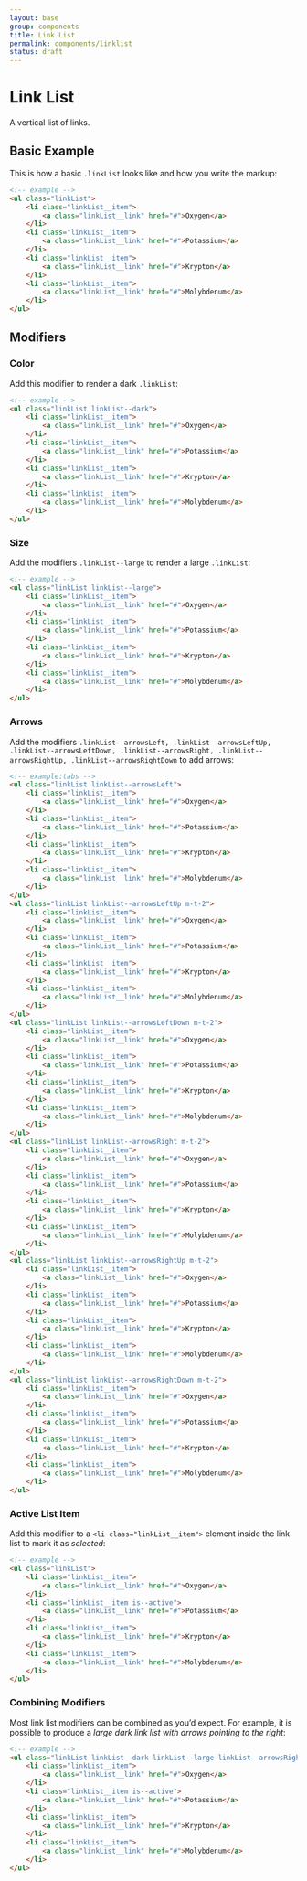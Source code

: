 ```yaml
---
layout: base
group: components
title: Link List
permalink: components/linklist
status: draft
---
```


# Link List

<p class="intro">A vertical list of links.</p>

## Basic Example

This is how a basic `.linkList` looks like and how you write the markup:

```html
<!-- example -->
<ul class="linkList">
    <li class="linkList__item">
        <a class="linkList__link" href="#">Oxygen</a>
    </li>
    <li class="linkList__item">
        <a class="linkList__link" href="#">Potassium</a>
    </li>
    <li class="linkList__item">
        <a class="linkList__link" href="#">Krypton</a>
    </li>
    <li class="linkList__item">
        <a class="linkList__link" href="#">Molybdenum</a>
    </li>
</ul>
```

## Modifiers

### Color

Add this modifier to render a dark `.linkList`:

```html
<!-- example -->
<ul class="linkList linkList--dark">
    <li class="linkList__item">
        <a class="linkList__link" href="#">Oxygen</a>
    </li>
    <li class="linkList__item">
        <a class="linkList__link" href="#">Potassium</a>
    </li>
    <li class="linkList__item">
        <a class="linkList__link" href="#">Krypton</a>
    </li>
    <li class="linkList__item">
        <a class="linkList__link" href="#">Molybdenum</a>
    </li>
</ul>
```

### Size

Add the modifiers `.linkList--large` to render a large `.linkList`:

```html
<!-- example -->
<ul class="linkList linkList--large">
    <li class="linkList__item">
        <a class="linkList__link" href="#">Oxygen</a>
    </li>
    <li class="linkList__item">
        <a class="linkList__link" href="#">Potassium</a>
    </li>
    <li class="linkList__item">
        <a class="linkList__link" href="#">Krypton</a>
    </li>
    <li class="linkList__item">
        <a class="linkList__link" href="#">Molybdenum</a>
    </li>
</ul>
```

### Arrows

Add the modifiers `.linkList--arrowsLeft, .linkList--arrowsLeftUp, .linkList--arrowsLeftDown, .linkList--arrowsRight, .linkList--arrowsRightUp, .linkList--arrowsRightDown` to add arrows:

```html
<!-- example:tabs -->
<ul class="linkList linkList--arrowsLeft">
    <li class="linkList__item">
        <a class="linkList__link" href="#">Oxygen</a>
    </li>
    <li class="linkList__item">
        <a class="linkList__link" href="#">Potassium</a>
    </li>
    <li class="linkList__item">
        <a class="linkList__link" href="#">Krypton</a>
    </li>
    <li class="linkList__item">
        <a class="linkList__link" href="#">Molybdenum</a>
    </li>
</ul>
<ul class="linkList linkList--arrowsLeftUp m-t-2">
    <li class="linkList__item">
        <a class="linkList__link" href="#">Oxygen</a>
    </li>
    <li class="linkList__item">
        <a class="linkList__link" href="#">Potassium</a>
    </li>
    <li class="linkList__item">
        <a class="linkList__link" href="#">Krypton</a>
    </li>
    <li class="linkList__item">
        <a class="linkList__link" href="#">Molybdenum</a>
    </li>
</ul>
<ul class="linkList linkList--arrowsLeftDown m-t-2">
    <li class="linkList__item">
        <a class="linkList__link" href="#">Oxygen</a>
    </li>
    <li class="linkList__item">
        <a class="linkList__link" href="#">Potassium</a>
    </li>
    <li class="linkList__item">
        <a class="linkList__link" href="#">Krypton</a>
    </li>
    <li class="linkList__item">
        <a class="linkList__link" href="#">Molybdenum</a>
    </li>
</ul>
<ul class="linkList linkList--arrowsRight m-t-2">
    <li class="linkList__item">
        <a class="linkList__link" href="#">Oxygen</a>
    </li>
    <li class="linkList__item">
        <a class="linkList__link" href="#">Potassium</a>
    </li>
    <li class="linkList__item">
        <a class="linkList__link" href="#">Krypton</a>
    </li>
    <li class="linkList__item">
        <a class="linkList__link" href="#">Molybdenum</a>
    </li>
</ul>
<ul class="linkList linkList--arrowsRightUp m-t-2">
    <li class="linkList__item">
        <a class="linkList__link" href="#">Oxygen</a>
    </li>
    <li class="linkList__item">
        <a class="linkList__link" href="#">Potassium</a>
    </li>
    <li class="linkList__item">
        <a class="linkList__link" href="#">Krypton</a>
    </li>
    <li class="linkList__item">
        <a class="linkList__link" href="#">Molybdenum</a>
    </li>
</ul>
<ul class="linkList linkList--arrowsRightDown m-t-2">
    <li class="linkList__item">
        <a class="linkList__link" href="#">Oxygen</a>
    </li>
    <li class="linkList__item">
        <a class="linkList__link" href="#">Potassium</a>
    </li>
    <li class="linkList__item">
        <a class="linkList__link" href="#">Krypton</a>
    </li>
    <li class="linkList__item">
        <a class="linkList__link" href="#">Molybdenum</a>
    </li>
</ul>
```

### Active List Item

Add this modifier to a `<li class="linkList__item">` element inside the link list to mark it as _selected_:

```html
<!-- example -->
<ul class="linkList">
    <li class="linkList__item">
        <a class="linkList__link" href="#">Oxygen</a>
    </li>
    <li class="linkList__item is--active">
        <a class="linkList__link" href="#">Potassium</a>
    </li>
    <li class="linkList__item">
        <a class="linkList__link" href="#">Krypton</a>
    </li>
    <li class="linkList__item">
        <a class="linkList__link" href="#">Molybdenum</a>
    </li>
</ul>
```

### Combining Modifiers

Most link list modifiers can be combined as you’d expect. For example, it is possible to produce a _large dark link list with arrows pointing to the right_:

```html
<!-- example -->
<ul class="linkList linkList--dark linkList--large linkList--arrowsRight">
    <li class="linkList__item">
        <a class="linkList__link" href="#">Oxygen</a>
    </li>
    <li class="linkList__item is--active">
        <a class="linkList__link" href="#">Potassium</a>
    </li>
    <li class="linkList__item">
        <a class="linkList__link" href="#">Krypton</a>
    </li>
    <li class="linkList__item">
        <a class="linkList__link" href="#">Molybdenum</a>
    </li>
</ul>
```
